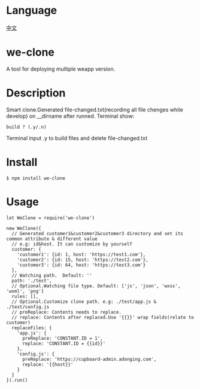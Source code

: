 # Language
  [中文](https://github.com/StephenKe/we-clone/tree/master)
# we-clone
A tool for deploying multiple weapp version.
# Description
Smart clone.Generated file-changed.txt(recording all file chenges while develop) on __dirname after runned.
Terminal show:
```
build ? (.y/.n)
```
Terminal input .y to build files and delete file-changed.txt
# Install
`$ npm install we-clone`
# Usage
```
let WeClone = require('we-clone')

new WeClone({
  // Generated customer1&customer2&customer3 directory and set its common attribute & different value
  // e.g: id&host. It can customize by yourself
  customer: {
    'customer1': {id: 1, host: 'https://test1.com'},
    'customer2': {id: 15, host: 'https://test2.com'},
    'customer3': {id: 64, host: 'https://test3.com'}
  },
  // Watching path.  Default: ''
  path: './test',
  // Optional.Watching file type. Default: ['js', 'json', 'wxss', 'wxml', 'png']
  rules: [],
  // Optional.Customize clone path. e.g: ./test/app.js & ./test/config.js
  // preReplace: Contents needs to replace.
  // replace: Contents after replaced.Use '{{}}' wrap fields(relate to customer)
  replaceFiles: {
    'app.js': {
      preReplace: 'CONSTANT.ID = 1',
      replace: 'CONSTANT.ID = {{id}}'
    },
    'config.js': {
      preReplace: 'https://cupboard-admin.adonging.com',
      replace: '{{host}}'
    }
  }
}).run()
```
